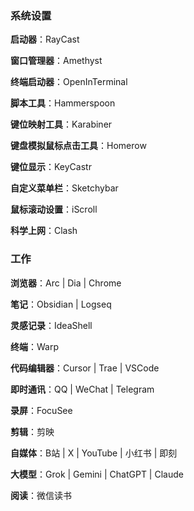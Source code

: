 
### 系统设置

**启动器**：RayCast

**窗口管理器**：Amethyst

**终端启动器**：OpenInTerminal

**脚本工具**：Hammerspoon

**键位映射工具**：Karabiner

**键盘模拟鼠标点击工具**：Homerow

**键位显示**：KeyCastr

**自定义菜单栏**：Sketchybar

**鼠标滚动设置**：iScroll

**科学上网**：Clash

### 工作

**浏览器**：Arc | Dia | Chrome

**笔记**：Obsidian | Logseq

**灵感记录**：IdeaShell

**终端**：Warp

**代码编辑器**：Cursor | Trae | VSCode

**即时通讯**：QQ | WeChat | Telegram

**录屏**：FocuSee

**剪辑**：剪映

**自媒体**：B站 | X | YouTube | 小红书 | 即刻

**大模型**：Grok | Gemini | ChatGPT | Claude

**阅读**：微信读书









